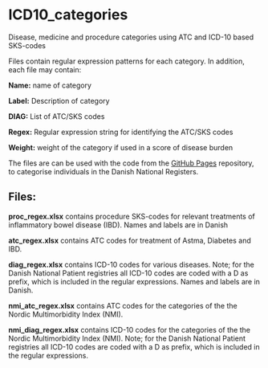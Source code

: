 # ICD10_categories
Disease, medicine and procedure categories using ATC and ICD-10 based SKS-codes

Files contain regular expression patterns for each category. In addition, each file may contain:

**Name:** name of category

**Label:** Description of category

**DIAG:** List of ATC/SKS codes

**Regex:** Regular expression string for identifying the ATC/SKS codes

**Weight:** weight of the category if used in a score of disease burden

The files are can be used with the code from the [GitHub Pages](https://pages.github.com/) repository, to categorise individuals in the Danish National Registers. 


## Files:
**proc_regex.xlsx** contains procedure SKS-codes for relevant treatments of inflammatory bowel disease (IBD). Names and labels are in Danish



**atc_regex.xlsx** contains ATC codes for treatment of Astma, Diabetes and IBD.



**diag_regex.xlsx** contains ICD-10 codes for various diseases. Note; for the Danish National Patient registries all ICD-10 codes are coded with a D as prefix, which is included in the regular expressions. Names and labels are in Danish.



**nmi_atc_regex.xlsx** contains ATC codes for the categories of the the Nordic Multimorbidity Index (NMI).



**nmi_diag_regex.xlsx** contains ICD-10 codes for the categories of the the Nordic Multimorbidity Index (NMI). Note; for the Danish National Patient registries all ICD-10 codes are coded with a D as prefix, which is included in the regular expressions.


